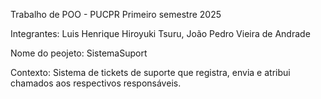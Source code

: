 Trabalho de POO - PUCPR Primeiro semestre 2025 

Integrantes: Luis Henrique Hiroyuki Tsuru, João Pedro Vieira de Andrade

Nome do peojeto: SistemaSuport

Contexto: Sistema de tickets de suporte que registra, envia e atribui chamados aos respectivos responsáveis.
